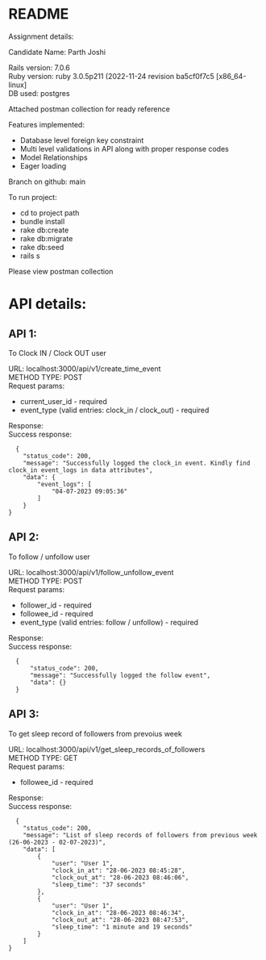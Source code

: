 # README
Assignment details:

Candidate Name: Parth Joshi

Rails version: 7.0.6  
Ruby version: ruby 3.0.5p211 (2022-11-24 revision ba5cf0f7c5 [x86_64-linux]  
DB used: postgres

Attached postman collection for ready reference

Features implemented:
- Database level foreign key constraint
- Multi level validations in API along with proper response codes
- Model Relationships
- Eager loading

Branch on github: main

To run project:
- cd to project path
- bundle install
- rake db:create
- rake db:migrate
- rake db:seed
- rails s

Please view postman collection

# API details:
## API 1:
To Clock IN / Clock OUT user  

URL: localhost:3000/api/v1/create_time_event  
METHOD TYPE: POST  
Request params:
- current_user_id - required
- event_type (valid entries: clock_in / clock_out) - required

Response:  
Success response:  
``` 
  {
    "status_code": 200,
    "message": "Successfully logged the clock_in event. Kindly find clock_in event_logs in data attributes",
    "data": {
        "event_logs": [
            "04-07-2023 09:05:36"
        ]
    }
}
```

## API 2:
To follow / unfollow user  

URL: localhost:3000/api/v1/follow_unfollow_event  
METHOD TYPE: POST  
Request params:  
- follower_id - required
- followee_id - required
- event_type (valid entries: follow / unfollow) - required

Response:  
Success response:  
```  
  {
      "status_code": 200,
      "message": "Successfully logged the follow event",
      "data": {}
  }
```

## API 3:  
To get sleep record of followers from prevoius week  

URL: localhost:3000/api/v1/get_sleep_records_of_followers  
METHOD TYPE: GET  
Request params:
- followee_id - required

Response:  
Success response:  
```
  {
    "status_code": 200,
    "message": "List of sleep records of followers from previous week (26-06-2023 - 02-07-2023)",
    "data": [
        {
            "user": "User 1",
            "clock_in_at": "28-06-2023 08:45:28",
            "clock_out_at": "28-06-2023 08:46:06",
            "sleep_time": "37 seconds"
        },
        {
            "user": "User 1",
            "clock_in_at": "28-06-2023 08:46:34",
            "clock_out_at": "28-06-2023 08:47:53",
            "sleep_time": "1 minute and 19 seconds"
        }
    ]
}
```